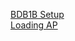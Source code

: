 [BDB1B Setup](Big-Development-Board-(BDB)-Version-1-Rev-B-Orientation-and-Setup)  
[Loading AP](Loading-Example-Firmware-into-the-APBridges)  

